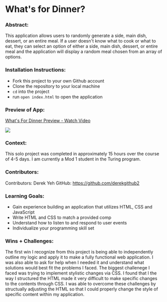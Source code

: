 # What's for Dinner? 

### Abstract:
[//]: <> (Briefly describe what you built and its features. What problem is the app solving? How does this application solve that problem?)
This application allows users to randomly generate a side, main dish, dessert, or an entire meal. If a user doesn't know what to cook or what to eat, they can select an option of either a side, main dish, dessert, or entire meal and the application will display a random meal chosen from an array of options. 

### Installation Instructions:
[//]: <> (What steps does a person have to take to get your app cloned down and running?)
- Fork this project to your own Github account
- Clone the repository to your local machine
- `cd` into the project
- run `open index.html` to open the application

### Preview of App:
[//]: <> (Provide ONE gif or screenshot of your application - choose the "coolest" piece of functionality to show off.)
<a href="https://www.loom.com/share/12441a1d833847828fb1b1c23da4ce16">
    <p>What's For Dinner Preview - Watch Video</p>
    <img style="max-width:300px;" src="https://cdn.loom.com/sessions/thumbnails/12441a1d833847828fb1b1c23da4ce16-with-play.gif">
  </a>

### Context:
[//]: <> (Give some context for the project here. How long did you have to work on it? How far into the Turing program are you?)
This solo project was completed in approximately 15 hours over the course of 4-5 days. I am currently a Mod 1 student in the Turing program. 

### Contributors:
[//]: <> (Who worked on this application? Link to their GitHubs.)
Contributors: Derek Yeh
GitHub: https://github.com/derekgithub2

### Learning Goals:
[//]: <> (What were the learning goals of this project? What tech did you work with?)
- Gain experience building an application that utilizes HTML, CSS and JavaScript
- Write HTML and CSS to match a provided comp
- Understand how to listen to and respond to user events
- Individualize your programming skill set

### Wins + Challenges:
[//]: <> (What are 2-3 wins you have from this project? What were some challenges you faced - and how did you get over them?)
The first win I recognize from this project is being able to independently outline my logic and apply it to make a fully functional web application. I was also able to ask for help when I needed it and understand what solutions would best fit the problems I faced. The biggest challenege I faced was trying to implement stylistic changes via CSS. I found that I the way I structured the HTML made it very difficult to make specific changes to the contents through CSS. I was able to overcome these challenges by structually adjusting the HTML so that I could properly change the style of specific content within my application. 
